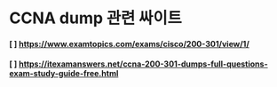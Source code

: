 # CCNA dump 관련 싸이트
#### [ ] https://www.examtopics.com/exams/cisco/200-301/view/1/
#### [ ] https://itexamanswers.net/ccna-200-301-dumps-full-questions-exam-study-guide-free.html
